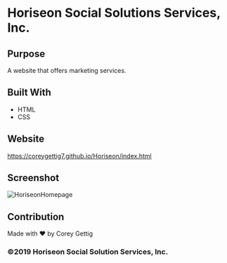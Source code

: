 # Horiseon Social Solutions Services, Inc.

## Purpose
A website that offers marketing services.

## Built With
* HTML
* CSS

## Website
https://coreygettig7.github.io/Horiseon/index.html

## Screenshot
![HoriseonHomepage](/../HoriseonAccessibility/urban-octo-telegram/Develop/assets/images/Horiseon-homepage.png)

## Contribution
Made with ❤️ by Corey Gettig

### ©2019 Horiseon Social Solution Services, Inc.
